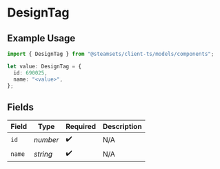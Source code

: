 # DesignTag

## Example Usage

```typescript
import { DesignTag } from "@steamsets/client-ts/models/components";

let value: DesignTag = {
  id: 690025,
  name: "<value>",
};
```

## Fields

| Field              | Type               | Required           | Description        |
| ------------------ | ------------------ | ------------------ | ------------------ |
| `id`               | *number*           | :heavy_check_mark: | N/A                |
| `name`             | *string*           | :heavy_check_mark: | N/A                |